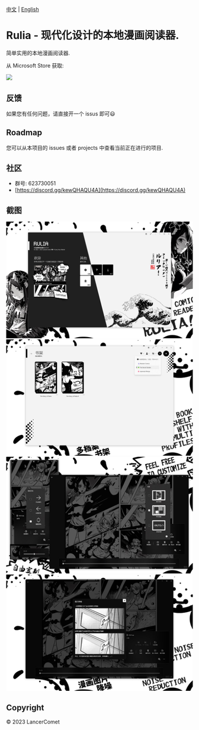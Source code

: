 [中文](README.CHS.md) | [English](README.md)

# Rulia - 现代化设计的本地漫画阅读器.

简单实用的本地漫画阅读器.

从 Microsoft Store 获取:

<a href="https://apps.microsoft.com/store/detail/9MVVLRZWRXX8?cid=github&launch=true&mode=mini">
  <img src="https://get.microsoft.com/images/zh-cn%20dark.svg" width="250" />
</a>

## 反馈

如果您有任何问题，请直接开一个 issus 即可😃

## Roadmap

您可以从本项目的 issues 或者 projects 中查看当前正在进行的项目.

## 社区

 - 群号: 623730051
 - [https://discord.gg/kewQHAQU4A](https://discord.gg/kewQHAQU4A)

## 截图

![rulia](/images/chs-01.jpg)
![rulia](/images/chs-02.jpg)
![rulia](/images/chs-03.jpg)
![rulia](/images/chs-04.jpg)

## Copyright

© 2023 LancerComet
